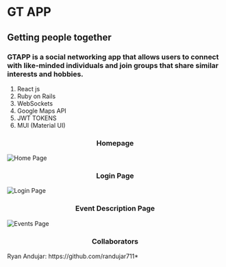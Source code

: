 # GT APP
## Getting people together
### GTAPP is a social networking app that allows users to connect with like-minded individuals and join groups that share similar interests and hobbies.

1. React js
2. Ruby on Rails
3. WebSockets
4. Google Maps API
5. JWT TOKENS
6. MUI (Material UI)

<h3 align="center">Homepage</h3>
<img src="https://github.com/randujar711/gtApp2/blob/main/client/gtApp-Client/src/assets/gt_app.png" alt="Home Page"/>

<h3 align="center">Login Page</h3>
<img src="https://github.com/randujar711/gtApp2/blob/main/client/gtApp-Client/src/assets/gt_app_login.png" alt="Login Page"/>

<h3 align="center">Event Description  Page</h3>
<img src="https://github.com/randujar711/gtApp2/blob/main/client/gtApp-Client/src/assets/gt_app_event.png" alt="Events Page"/>

<h3 align="center">Collaborators</h3>
Ryan Andujar: https://github.com/randujar711*
